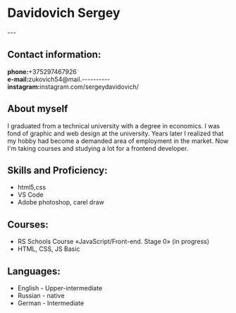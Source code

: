 <h1>Davidovich Sergey</h1>
---
<h2>Contact information:</h2>
<p><b>phone:</b>+375297467926
<br><b>e-mail:</b>zukovich54@mail.----------
<br><b>instagram:</b>instagram.com/sergeydavidovich/
</p>
<h2>About myself</h2>
<p>I graduated from a technical university with a degree in economics. I was fond of graphic and web design at the university. Years later I realized that my hobby had become a demanded area of employment in the market. Now I'm taking courses and studying a lot for a frontend developer.</p>
<h2>Skills and Proficiency:</h2>
<p><ul>
<li>html5,css</li>
<li>VS Code
<li>Adobe photoshop, carel draw</li>
</ul></p>
<h2>Courses:</h2>
<p><ul>
<li>RS Schools Course «JavaScript/Front-end. Stage 0» (in progress)</li>
<li>HTML, CSS, JS Basic</li>
</ul></p>
<h2>Languages:</h2>
<p><ul>
<li>English - Upper-intermediate </li>
<li>Russian - native</li>
<li>German - Intermediate</li>
</ul></p>